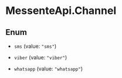 # MessenteApi.Channel

## Enum


* `sms` (value: `"sms"`)

* `viber` (value: `"viber"`)

* `whatsapp` (value: `"whatsapp"`)


